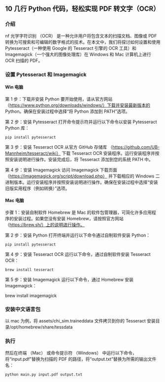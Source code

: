 ## 10 几行 Python 代码，轻松实现 PDF 转文字（OCR）

### 介绍
nf
光学字符识别 （OCR） 是一种允许用户将包含文本的扫描文档、图像或 PDF 转换为可搜索和可编辑的数字格式的技术。在本文中，我们将探讨如何设置和使用 Pytesseract（一种使用 Google 的 Tesseract 引擎的 OCR 工具）和 Imagemagick（一个强大的图像处理库）在 Windows 和 Mac 计算机上进行 OCR 扫描的 PDF。

### 设置 Pytesseract 和 Imagemagick

#### Win 电脑

第 1 步：下载并安装 Python 要开始使用，请从官方网站（https://www.python.org/downloads/windows/）下载并安装最新版本的 Python。确保在安装过程中选择“将 Python 添加到 PATH”选项。

第 2 步：安装 Pytesseract 打开命令提示符并运行以下命令以安装 Pytesseract Python 库：

```
pip install pytesseract
```

第 3 步：安装 Tesseract OCR 从官方 GitHub 存储库 （https://github.com/UB-Mannheim/tesseract/wiki） 下载 Tesseract OCR 安装程序。运行安装程序并按照安装说明进行操作。安装完成后，将 Tesseract 添加到您的系统 PATH 中。

第 4 步：安装 Imagemagick 访问 Imagemagick 下载页面 （https://imagemagick.org/script/download.php） 并下载相应的 Windows 二进制版本。运行安装程序并按照安装说明进行操作。确保在安装过程中选择“安装旧版实用程序（例如转换）”选项。

#### Mac 电脑

步骤 1：安装自制软件 Homebrew 是 Mac 的软件包管理器，可简化许多应用程序的安装过程。如果您没有安装 Homebrew，请按照官方网站（https://brew.sh/）上的说明进行操作。

第 2 步：安装 Python 打开终端并运行以下命令通过自制软件安装 Python：

```
pip install pytesseract
```

第 4 步：安装 Tesseract OCR 运行以下命令，通过自制软件安装 Tesseract OCR：

```
brew install tesseract
```

第 5 步：安装 Imagemagick 运行以下命令，通过 Homebrew 安装 Imagemagick：

brew install imagemagick

### 安装中文语言包

以 mac 为例，将 assets/chi_sim.traineddata 文件拷贝到你的 Tesseract 安装目录/opt/homebrew/share/tessdata

### 执行

然后在终端 （Mac） 或命令提示符 （Windows） 中运行以下命令，将“input.pdf”替换为扫描的 PDF 的路径，将“output.txt”替换为所需的输出文件名：

```
python main.py input.pdf output.txt
```
